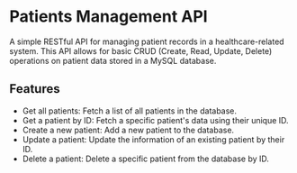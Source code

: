 # Patients Management API
A simple RESTful API for managing patient records in a healthcare-related system. This API allows for basic CRUD (Create, Read, Update, Delete) operations on patient data stored in a MySQL database.

## Features
+ Get all patients: Fetch a list of all patients in the database.
+ Get a patient by ID: Fetch a specific patient's data using their unique ID.
+ Create a new patient: Add a new patient to the database.
+ Update a patient: Update the information of an existing patient by their ID.
+ Delete a patient: Delete a specific patient from the database by ID.
